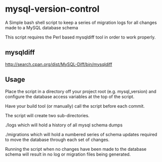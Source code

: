 mysql-version-control
=====================

A Simple bash shell script to keep a series of migration logs for all changes made to a MySQL database schema

This script requires the Perl based mysqldiff tool in order to work properly.

mysqldiff
---------
http://search.cpan.org/dist/MySQL-Diff/bin/mysqldiff


Usage
-----

Place the script in a directory off your project root (e.g. mysql_version) and configure the database access variables at the top of the script.

Have your build tool (or manually) call the script before each commit.

The script will create two sub-directories.

./logs which will hold a history of all mysql schema dumps

./migrations which will hold a numbered series of schema updates required to move the database through each set of changes.

Running the script when no changes have been made to the database schema will result in no log or migration files being generated.



